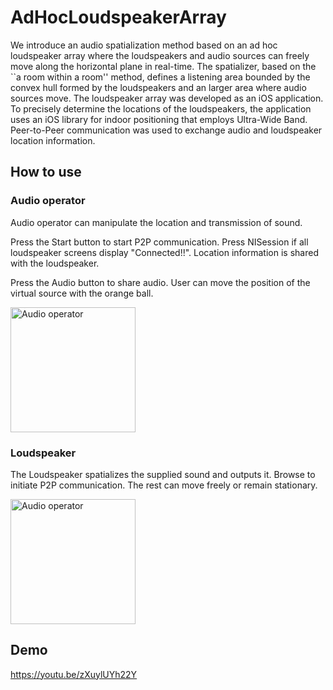 # AdHocLoudspeakerArray

We introduce an audio spatialization method based on an ad hoc loudspeaker array where the loudspeakers and audio sources can freely move along the horizontal plane in real-time.
The spatializer, based on the ``a room within a room'' method, defines a listening area bounded by the convex hull formed by the loudspeakers and an larger area where audio sources move. 
The loudspeaker array was developed as an iOS application. 
To precisely determine the locations of the loudspeakers, the application uses an iOS library for indoor positioning that employs Ultra-Wide Band. 
Peer-to-Peer communication was used to exchange audio and loudspeaker location information.

## How to use

### Audio operator

Audio operator can manipulate the location and transmission of sound.

Press the Start button to start P2P communication.
Press NISession if all loudspeaker screens display "Connected!!".
Location information is shared with the loudspeaker.

Press the Audio button to share audio.
User can move the position of the virtual source with the orange ball.

<img src="https://github.com/K-Fujita-onkyo/AdHocLoudspeakerArray/assets/103561176/e5e87211-8b55-46bb-830e-04f341225c89" alt="Audio operator" width="200">

### Loudspeaker

The Loudspeaker spatializes the supplied sound and outputs it.
Browse to initiate P2P communication.
The rest can move freely or remain stationary.

<img src="https://github.com/K-Fujita-onkyo/AdHocLoudspeakerArray/assets/103561176/22611140-6026-4e78-b142-224d3669c021" alt="Audio operator" width="200">

## Demo
https://youtu.be/zXuylUYh22Y
